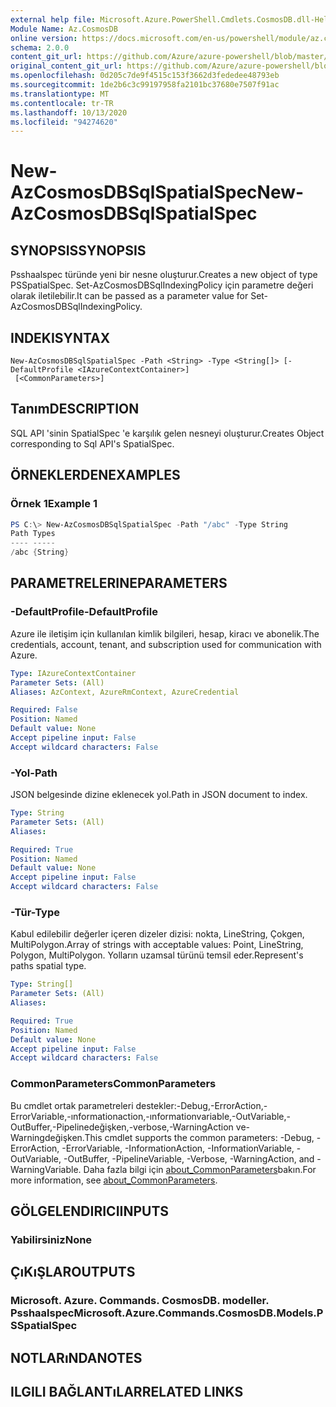 ```yaml
---
external help file: Microsoft.Azure.PowerShell.Cmdlets.CosmosDB.dll-Help.xml
Module Name: Az.CosmosDB
online version: https://docs.microsoft.com/en-us/powershell/module/az.cosmosdb/new-azcosmosdbsqlspatialspec
schema: 2.0.0
content_git_url: https://github.com/Azure/azure-powershell/blob/master/src/CosmosDB/CosmosDB/help/New-AzCosmosDBSqlSpatialSpec.md
original_content_git_url: https://github.com/Azure/azure-powershell/blob/master/src/CosmosDB/CosmosDB/help/New-AzCosmosDBSqlSpatialSpec.md
ms.openlocfilehash: 0d205c7de9f4515c153f3662d3fededee48793eb
ms.sourcegitcommit: 1de2b6c3c99197958fa2101bc37680e7507f91ac
ms.translationtype: MT
ms.contentlocale: tr-TR
ms.lasthandoff: 10/13/2020
ms.locfileid: "94274620"
---
```

# <span data-ttu-id="13ab6-101">New-AzCosmosDBSqlSpatialSpec</span><span class="sxs-lookup"><span data-stu-id="13ab6-101">New-AzCosmosDBSqlSpatialSpec</span></span>

## <span data-ttu-id="13ab6-102">SYNOPSIS</span><span class="sxs-lookup"><span data-stu-id="13ab6-102">SYNOPSIS</span></span>
<span data-ttu-id="13ab6-103">Psshaalspec türünde yeni bir nesne oluşturur.</span><span class="sxs-lookup"><span data-stu-id="13ab6-103">Creates a new object of type PSSpatialSpec.</span></span> <span data-ttu-id="13ab6-104">Set-AzCosmosDBSqlIndexingPolicy için parametre değeri olarak iletilebilir.</span><span class="sxs-lookup"><span data-stu-id="13ab6-104">It can be passed as a parameter value for Set-AzCosmosDBSqlIndexingPolicy.</span></span>

## <span data-ttu-id="13ab6-105">INDEKI</span><span class="sxs-lookup"><span data-stu-id="13ab6-105">SYNTAX</span></span>

```
New-AzCosmosDBSqlSpatialSpec -Path <String> -Type <String[]> [-DefaultProfile <IAzureContextContainer>]
 [<CommonParameters>]
```

## <span data-ttu-id="13ab6-106">Tanım</span><span class="sxs-lookup"><span data-stu-id="13ab6-106">DESCRIPTION</span></span>
<span data-ttu-id="13ab6-107">SQL API 'sinin SpatialSpec 'e karşılık gelen nesneyi oluşturur.</span><span class="sxs-lookup"><span data-stu-id="13ab6-107">Creates Object corresponding to Sql API's SpatialSpec.</span></span>

## <span data-ttu-id="13ab6-108">ÖRNEKLERDEN</span><span class="sxs-lookup"><span data-stu-id="13ab6-108">EXAMPLES</span></span>

### <span data-ttu-id="13ab6-109">Örnek 1</span><span class="sxs-lookup"><span data-stu-id="13ab6-109">Example 1</span></span>
```powershell
PS C:\> New-AzCosmosDBSqlSpatialSpec -Path "/abc" -Type String
Path Types
---- -----
/abc {String}
```

## <span data-ttu-id="13ab6-110">PARAMETRELERINE</span><span class="sxs-lookup"><span data-stu-id="13ab6-110">PARAMETERS</span></span>

### <span data-ttu-id="13ab6-111">-DefaultProfile</span><span class="sxs-lookup"><span data-stu-id="13ab6-111">-DefaultProfile</span></span>
<span data-ttu-id="13ab6-112">Azure ile iletişim için kullanılan kimlik bilgileri, hesap, kiracı ve abonelik.</span><span class="sxs-lookup"><span data-stu-id="13ab6-112">The credentials, account, tenant, and subscription used for communication with Azure.</span></span>

```yaml
Type: IAzureContextContainer
Parameter Sets: (All)
Aliases: AzContext, AzureRmContext, AzureCredential

Required: False
Position: Named
Default value: None
Accept pipeline input: False
Accept wildcard characters: False
```

### <span data-ttu-id="13ab6-113">-Yol</span><span class="sxs-lookup"><span data-stu-id="13ab6-113">-Path</span></span>
<span data-ttu-id="13ab6-114">JSON belgesinde dizine eklenecek yol.</span><span class="sxs-lookup"><span data-stu-id="13ab6-114">Path in JSON document to index.</span></span>

```yaml
Type: String
Parameter Sets: (All)
Aliases:

Required: True
Position: Named
Default value: None
Accept pipeline input: False
Accept wildcard characters: False
```

### <span data-ttu-id="13ab6-115">-Tür</span><span class="sxs-lookup"><span data-stu-id="13ab6-115">-Type</span></span>
<span data-ttu-id="13ab6-116">Kabul edilebilir değerler içeren dizeler dizisi: nokta, LineString, Çokgen, MultiPolygon.</span><span class="sxs-lookup"><span data-stu-id="13ab6-116">Array of strings with acceptable values: Point, LineString, Polygon, MultiPolygon.</span></span>
<span data-ttu-id="13ab6-117">Yolların uzamsal türünü temsil eder.</span><span class="sxs-lookup"><span data-stu-id="13ab6-117">Represent's paths spatial type.</span></span>

```yaml
Type: String[]
Parameter Sets: (All)
Aliases:

Required: True
Position: Named
Default value: None
Accept pipeline input: False
Accept wildcard characters: False
```

### <span data-ttu-id="13ab6-118">CommonParameters</span><span class="sxs-lookup"><span data-stu-id="13ab6-118">CommonParameters</span></span>
<span data-ttu-id="13ab6-119">Bu cmdlet ortak parametreleri destekler:-Debug,-ErrorAction,-ErrorVariable,-ınformationaction,-ınformationvariable,-OutVariable,-OutBuffer,-Pipelinedeğişken,-verbose,-WarningAction ve-Warningdeğişken.</span><span class="sxs-lookup"><span data-stu-id="13ab6-119">This cmdlet supports the common parameters: -Debug, -ErrorAction, -ErrorVariable, -InformationAction, -InformationVariable, -OutVariable, -OutBuffer, -PipelineVariable, -Verbose, -WarningAction, and -WarningVariable.</span></span> <span data-ttu-id="13ab6-120">Daha fazla bilgi için [about_CommonParameters](http://go.microsoft.com/fwlink/?LinkID=113216)bakın.</span><span class="sxs-lookup"><span data-stu-id="13ab6-120">For more information, see [about_CommonParameters](http://go.microsoft.com/fwlink/?LinkID=113216).</span></span>

## <span data-ttu-id="13ab6-121">GÖLGELENDIRICI</span><span class="sxs-lookup"><span data-stu-id="13ab6-121">INPUTS</span></span>

### <span data-ttu-id="13ab6-122">Yabilirsiniz</span><span class="sxs-lookup"><span data-stu-id="13ab6-122">None</span></span>

## <span data-ttu-id="13ab6-123">ÇıKıŞLAR</span><span class="sxs-lookup"><span data-stu-id="13ab6-123">OUTPUTS</span></span>

### <span data-ttu-id="13ab6-124">Microsoft. Azure. Commands. CosmosDB. modeller. Psshaalspec</span><span class="sxs-lookup"><span data-stu-id="13ab6-124">Microsoft.Azure.Commands.CosmosDB.Models.PSSpatialSpec</span></span>

## <span data-ttu-id="13ab6-125">NOTLARıNDA</span><span class="sxs-lookup"><span data-stu-id="13ab6-125">NOTES</span></span>

## <span data-ttu-id="13ab6-126">ILGILI BAĞLANTıLAR</span><span class="sxs-lookup"><span data-stu-id="13ab6-126">RELATED LINKS</span></span>
